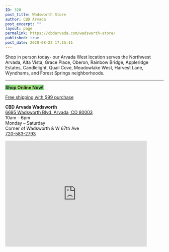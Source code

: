 ```yaml
---
ID: 320
post_title: Wadsworth Store
author: CBD Arvada
post_excerpt: ""
layout: page
permalink: https://cbdarvada.com/wadsworth-store/
published: true
post_date: 2020-08-22 17:15:11
---
```

<!-- wp:paragraph -->
<p>Shop in person today- our Arvada West location serves the Northwest Arvada, Alta Vista, Grace Place, Oberon, Rainbow Bridge, Appleridge Estates, Candlelight, Quail Cove, Meadowlake West, Harvest Lane, Wyndhams, and Forest Springs neighborhoods.</p>
<!-- /wp:paragraph -->

<!-- wp:separator -->
<hr class="wp-block-separator"/>
<!-- /wp:separator -->

<!-- wp:buttons {"align":"center"} -->
<div class="wp-block-buttons aligncenter"><!-- wp:button {"style":{"color":{"gradient":"radial-gradient(rgb(202,248,128) 0%,rgb(113,206,126) 100%)"}},"className":"is-style-outline"} -->
<div class="wp-block-button is-style-outline"><a class="wp-block-button__link has-background" style="background:radial-gradient(rgb(202,248,128) 0%,rgb(113,206,126) 100%)"><strong>Shop Online Now!</strong></a></div>
<!-- /wp:button --></div>
<!-- /wp:buttons -->

<!-- wp:paragraph {"align":"center"} -->
<p class="has-text-align-center"><a href="https://cbdarvada.com/shop-online-now/">Free shipping with $99 purchase</a></p>
<!-- /wp:paragraph -->

<!-- wp:paragraph -->
<p><strong>CBD Arvada Wadsworth</strong><br><a href="https://g.page/cbdarvadashaman?share">6695 Wadsworth Blvd, Arvada, CO 80003</a><br>10am – 6pm<br>Monday – Saturday<br>Corner of Wadsworth &amp; W 67th Ave<br><a href="tel: 7205832793">720-583-2793</a></p>
<!-- /wp:paragraph -->

<!-- wp:html -->
<iframe src="https://www.google.com/maps/embed?pb=!1m18!1m12!1m3!1d3064.4923684563882!2d-105.0819785443939!3d39.818377200512636!2m3!1f0!2f0!3f0!3m2!1i1024!2i768!4f13.1!3m3!1m2!1s0x876b89c573695847%3A0x167967353e6700b6!2sCBD%20Arvada%20American%20Shaman!5e0!3m2!1sen!2sus!4v1582486760915!5m2!1sen!2sus" width="450" height="337" frameborder="0" style="border:0;" allowfullscreen=""></iframe>
<!-- /wp:html -->